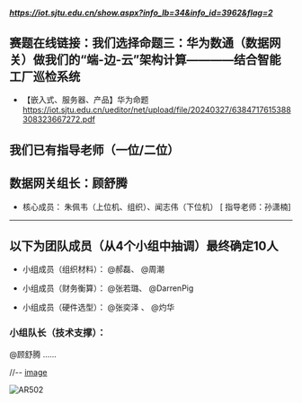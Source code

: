 
##### https://iot.sjtu.edu.cn/show.aspx?info_lb=34&info_id=3962&flag=2

## 赛题在线链接：我们选择命题三：华为数通（数据网关）做我们的“端-边-云”架构计算————结合智能工厂巡检系统

- 【嵌入式、服务器、产品】华为命题 https://iot.sjtu.edu.cn/ueditor/net/upload/file/20240327/6384717615388308323667272.pdf
## 我们已有指导老师（一位/二位）
数据网关组长：顾舒腾
-- 

- 核心成员：
朱佩韦（上位机、组织）、闻志伟（下位机）
[ 指导老师：孙潇楠]
---
以下为团队成员（从4个小组中抽调）最终确定10人
---
- 小组成员（组织材料）：
@郝磊、 @周潮

- 小组成员（财务衡算）：
 @张若璐、 @DarrenPig 

- 小组成员（硬件选型）：
 @张奕泽 、 @灼华 

### 小组队长（技术支撑）：
 @顾舒腾
......

//-- [image](https://github.com/Darrenpig/new_energy_coder_club/assets/121377489/edcd5d03-6302-4b3d-a101-c7996590ace7)

![AR502](https://github.com/Darrenpig/new_energy_coder_club/assets/121377489/6904c605-7ece-4581-b66c-2e5d40a97d54)
